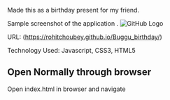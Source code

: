 Made this as a birthday present for my friend.

Sample screenshot of the application .
![GitHub Logo](/images/screenshots/sample.jpg)

URL: (https://rohitchoubey.github.io/Buggu_birthday/)

Technology Used: Javascript, CSS3, HTML5


## Open Normally through browser
Open index.html in browser and navigate



